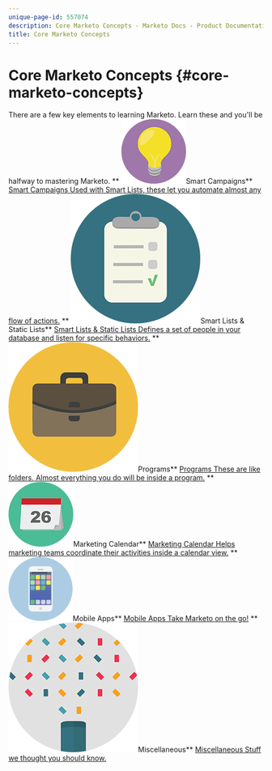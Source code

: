 ```yaml
---
unique-page-id: 557074
description: Core Marketo Concepts - Marketo Docs - Product Documentation
title: Core Marketo Concepts
---
```


# Core Marketo Concepts {#core-marketo-concepts}

There are a few key elements to learning Marketo. Learn these and you'll be halfway to mastering Marketo.
** ![Smart Campaigns](assets/seo-01.png)Smart Campaigns** [Smart Campaigns Used with Smart Lists, these let you automate almost any flow of actions.](https://docs.marketo.com/display/DOCS/Smart+Campaigns)     ** ![Smart Lists & Static Lists](assets/office-35.png)Smart Lists & Static Lists** [Smart Lists & Static Lists Defines a set of people in your database and listen for specific behaviors.](https://docs.marketo.com/display/DOCS/Smart+Lists+and+Static+Lists)     ** ![Programs](assets/office-02.png)Programs** [Programs These are like folders. Almost everything you do will be inside a program.](https://docs.marketo.com/display/DOCS/Programs)     ** ![Marketing Calendar](assets/office-10.png)Marketing Calendar** [Marketing Calendar Helps marketing teams coordinate their activities inside a calendar view.](https://docs.marketo.com/display/DOCS/Marketing+Calendar)     ** ![Mobile Apps](assets/mobile-apps.png)Mobile Apps** [Mobile Apps Take Marketo on the go!](core-marketo-concepts/mobile-apps.md)     ** ![Miscellaneous](assets/party-11.png)Miscellaneous** [Miscellaneous Stuff we thought you should know.](https://docs.marketo.com/display/DOCS/Miscellaneous)
